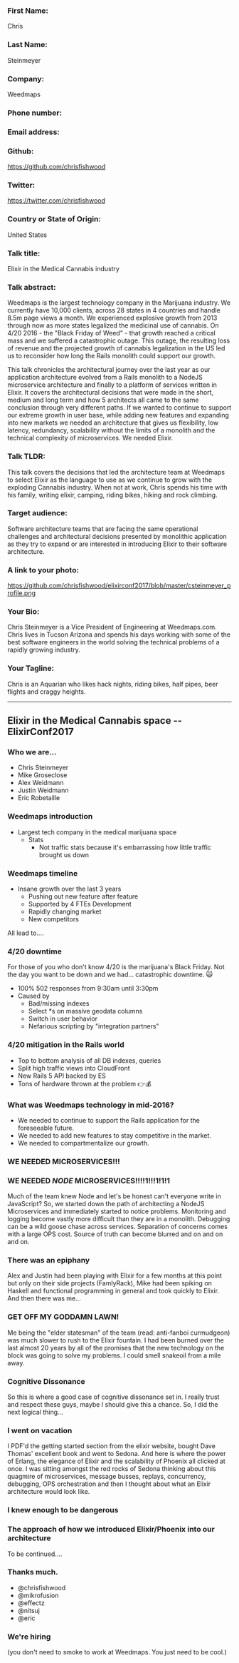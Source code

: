 ### First Name:
Chris

### Last Name:
Steinmeyer

### Company:
Weedmaps

### Phone number:

### Email address:

### Github:
https://github.com/chrisfishwood

### Twitter:
https://twitter.com/chrisfishwood

### Country or State of Origin:
United States

### Talk title:
Elixir in the Medical Cannabis industry

### Talk abstract:
Weedmaps is the largest technology company in the Marijuana industry. We currently have 10,000 clients, across 28 states in 4 countries and handle 8.5m page views a month.
We experienced explosive growth from 2013 through now as more states legalized the medicinal use of cannabis. On 4/20 2016 - the "Black Friday of Weed" - that growth reached
a critical mass and we suffered a catastrophic outage. This outage, the resulting loss of revenue and the projected growth of cannabis legalization in the US led us to reconsider
how long the Rails monolith could support our growth.

This talk chronicles the architectural journey over the last year as our application architecture evolved from a Rails monolith to a NodeJS microservice architecture and finally to a platform of services
written in Elixir. It covers the architectural decisions that were made in the short, medium and long term and how 5 architects all came to the same conclusion through very different paths.  If we wanted to continue to support
our extreme growth in user base, while adding new features and expanding into new markets we needed an architecture that gives us flexibility, low latency, redundancy, scalability without the limits
of a monolith and the technical complexity of microservices. We needed Elixir.

### Talk TLDR:
This talk covers the decisions that led the architecture team at Weedmaps to select Elixir as the language to use as we continue to grow with the exploding Cannabis industry. When not at work, Chris spends his time with his family, writing elixir, camping, riding bikes, hiking and rock climbing.

### Target audience:
Software architecture teams that are facing the same operational challenges and architectural decisions presented by monolithic application as they try to expand or are interested in introducing Elixir to their software architecture.

### A link to your photo:
https://github.com/chrisfishwood/elixirconf2017/blob/master/csteinmeyer_profile.png

### Your Bio:
Chris Steinmeyer is a Vice President of Engineering at Weedmaps.com. Chris lives in Tucson Arizona and spends his days working with some of the best software engineers in the world solving the technical problems of a rapidly growing industry.

### Your Tagline:
Chris is an Aquarian who likes hack nights, riding bikes, half pipes, beer flights and craggy heights.

___

## Elixir in the Medical Cannabis space -- ElixirConf2017

### Who we are...
* Chris Steinmeyer
* Mike Groseclose
* Alex Weidmann
* Justin Weidmann
* Eric Robetaille


### Weedmaps introduction
* Largest tech company in the medical marijuana space
  * Stats
    * 	Not traffic stats because it's embarrassing how little traffic brought us down

### Weedmaps timeline
* Insane growth over the last 3 years
   *  Pushing out new feature after feature
   *  Supported by 4 FTEs Development
   *  Rapidly changing market
     *  New competitors

 All lead to....

### 4/20 downtime
For those of you who don't know 4/20 is the marijuana's Black Friday. Not the day you want to be down and we had... catastrophic downtime. 🙀

* 100% 502 responses from 9:30am until 3:30pm
* Caused by
  * Bad/missing indexes
  * Select *s on massive geodata columns
  * Switch in user behavior
  * Nefarious scripting by "integration partners" 

### 4/20 mitigation in the Rails world
* Top to bottom analysis of all DB indexes, queries
* Split high traffic views into CloudFront
* New Rails 5 API backed by ES
* Tons of hardware thrown at the problem 👉💰

### What was Weedmaps technology in mid-2016?
* We needed to continue to support the Rails application for the foreseeable future.
* We needed to add new features to stay competitive in the market.
* We needed to compartmentalize our growth.

### WE NEEDED MICROSERVICES!!!

### WE NEEDED _NODE_ MICROSERVICES!!!!1!!!1!1!1
Much of the team knew Node and let's be honest can't everyone write in JavaScript? So, we started down the path of architecting a NodeJS Microservices and immediately started to notice problems. Monitoring and logging become vastly more difficult than they are in a monolith. Debugging can be a wild goose chase across services. Separation of concerns comes with a large OPS cost. Source of truth can become blurred and on and on and on.

### There was an epiphany
Alex and Justin had been playing with Elixir for a few months at this point but only on their side projects (FamlyRack), Mike had been spiking on Haskell and functional programming in general and took quickly to Elixir. And then there was me...

### GET OFF MY GODDAMN LAWN!
Me being the "elder statesman" of the team (read: anti-fanboi curmudgeon) was much slower to rush to the Elixir fountain. I had been burned over the last almost 20 years by all of the promises that the new technology on the block was going to solve my problems. I could smell snakeoil from a mile away.

### Cognitive Dissonance
So this is where a good case of cognitive dissonance set in. I really trust and respect these guys, maybe I should give this a chance. So, I did the next logical thing...

### I went on vacation
I PDF'd the getting started section from the elixir website, bought Dave Thomas' excellent book and went to Sedona. And here is where the power of Erlang, the elegance of Elixir and the scalability of Phoenix all clicked at once. I was sitting amongst the red rocks of Sedona thinking about this quagmire of microservices, message busses, replays, concurrency, debugging, OPS orchestration and then I thought about what an Elixir architecture would look like. 

### I knew enough to be dangerous

### The approach of how we introduced Elixir/Phoenix into our architecture

To be continued....


### Thanks much.
* @chrisfishwood
* @mikrofusion
* @effectz
* @nitsuj
* @eric

### We're hiring
(you don't need to smoke to work at Weedmaps. You just need to be cool.)

